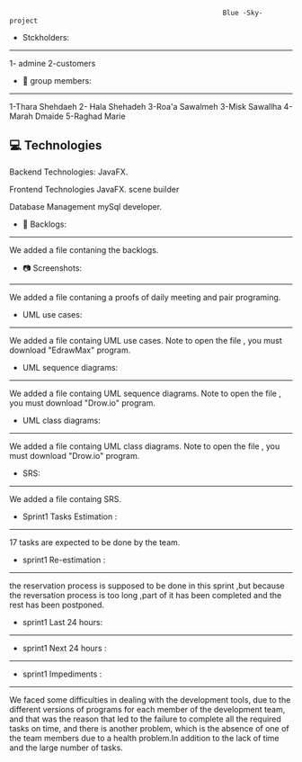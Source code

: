                                                          Blue -Sky- project  

 
                                                
* Stckholders:
----------------------------------
1- admine
2-customers

* 🤝 group members:
----------------------------------
1-Thara Shehdaeh
2- Hala Shehadeh 
3-Roa'a Sawalmeh
3-Misk Sawallha
4-Marah Dmaide
5-Raghad Marie

💻 Technologies
------------------------------------
Backend Technologies:
JavaFX.

Frontend Technologies
JavaFX.
scene builder

Database Management
mySql developer.

* 📘 Backlogs:
------------------------------------
We added a file contaning the backlogs.

* 📷 Screenshots:
-------------------------------------
We added a file contaning a proofs of daily meeting and pair programing.


* UML use cases:
-------------------------------------
We added a file containg  UML use cases.
Note to open the file , you must download "EdrawMax" program.

* UML sequence diagrams:
-------------------------------------
We added a file containg UML sequence diagrams.
Note to open the file , you must download "Drow.io" program.

* UML class diagrams:
-------------------------------------
We added a file containg UML class diagrams.
Note to open the file , you must download "Drow.io" program.

* SRS:
-------------------------------------
We added a file containg SRS.


* Sprint1 Tasks Estimation :
-------------------------------------
17 tasks are expected to be done by the team.

* sprint1 Re-estimation :
------------------------------------- 
the reservation process is supposed to be done in this sprint ,but because the reversation process is too long ,part of it has been completed and the rest has been postponed.

* sprint1 Last 24 hours:
------------------------------------- 


* sprint1 Next 24 hours :
------------------------------------- 



* sprint1 Impediments :
------------------------------------- 
We faced some difficulties in dealing with the development tools, due to the different versions of programs for each member of the development team, and that was the reason that led to the failure to complete all the required tasks on time, and there is another problem, which is the absence of one of the team members due to a health problem.In addition to the lack of time and the large number of tasks.

